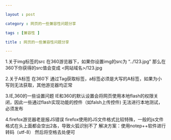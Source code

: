 ```yaml
---

layout : post

category : 网页的一些兼容性问题分享

tags : [兼容性 ]

title : 网页的一些兼容性问题分享

---
```

  


 1.关于img标签的src
              在360游览器下，如果你设置img的src为 “../123.jpg”
               那么在360下你获得的src值会变成  <网站域名>/123.jpg
         
2.关于A标签
               在360下 通过Tag获取标签，a标签必须是大写的A标签，如果为小写则无法获取，其他游览器均正常
 
 
3.IE,360的一些设置问题
               IE和360的默认设置会将网页使用本地flash的权限关闭，因此一些通过flash实现功能的控件（如falsh上传控件)
             无法进行本地测试，必须发布
            
 4.firefox游览器老是报JS错误
            firefox使用的JS文件格式比较特殊，一般的js文件格式在头上面都会空出2各，导致火狐识别不了
            解决方案：使用notep++软件进行转码（utf-8） 然后将空格去处便可
